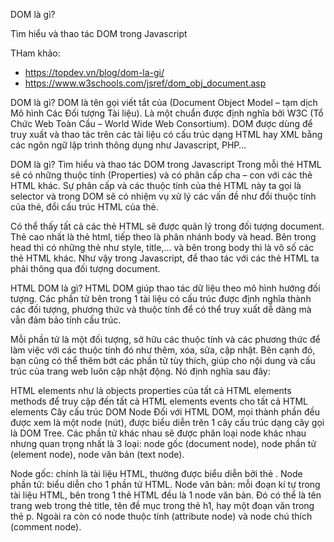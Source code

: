 DOM là gì? 

Tìm hiểu và thao tác DOM trong Javascript

THam khảo: 
- https://topdev.vn/blog/dom-la-gi/
- https://www.w3schools.com/jsref/dom_obj_document.asp

DOM là gì?
DOM là tên gọi viết tắt của (Document Object Model – tạm dịch Mô hình Các Đối tượng Tài liệu). Là một chuẩn được định nghĩa bởi W3C (Tổ Chức Web Toàn Cầu – World Wide Web Consortium). DOM được dùng để truy xuất và thao tác trên các tài liệu có cấu trúc dạng HTML hay XML bằng các ngôn ngữ lập trình thông dụng như Javascript, PHP…

DOM là gì? Tìm hiểu và thao tác DOM trong Javascript
Trong mỗi thẻ HTML sẽ có những thuộc tính (Properties) và có phân cấp cha – con với các thẻ HTML khác. Sự phân cấp và các thuộc tính của thẻ HTML này ta gọi là selector và trong DOM sẽ có nhiệm vụ xử lý các vấn đề như đổi thuộc tính của thẻ, đổi cấu trúc HTML của thẻ.

Có thể thấy tất cả các thẻ HTML sẽ được quản lý trong đối tượng document. Thẻ cao nhất là thẻ html, tiếp theo là phân nhánh body và head. Bên trong head thì có những thẻ như style, title,… và bên trong body thì là vô số các thẻ HTML khác. Như vậy trong Javascript, để thao tác với các thẻ HTML ta phải thông qua đối tượng document.

HTML DOM là gì?
HTML DOM giúp thao tác dữ liệu theo mô hình hướng đối tượng. Các phần tử bên trong 1 tài liệu có cấu trúc được định nghĩa thành các đối tượng, phương thức và thuộc tính để có thể truy xuất dễ dàng mà vẫn đảm bảo tính cấu trúc.

Mỗi phần tử là một đối tượng, sở hữu các thuộc tính và các phương thức để làm việc với các thuộc tính đó như thêm, xóa, sửa, cập nhật. Bên cạnh đó, bạn cũng có thể thêm bớt các phần tử tùy thích, giúp cho nội dung và cấu trúc của trang web luôn cập nhật động. Nó định nghĩa sau đây:

HTML elements như là objects
properties của tất cả HTML elements
methods để truy cập đến tất cả HTML elements
events cho tất cả HTML elements
Cây cấu trúc DOM
Node
Đối với HTML DOM, mọi thành phần đều được xem là một node (nút), được biểu diễn trên 1 cây cấu trúc dạng cây gọi là DOM Tree. Các phần tử khác nhau sẽ được phân loại node khác nhau nhưng quan trọng nhất là 3 loại: node gốc (document node), node phần tử (element node), node văn bản (text node).

Node gốc: chính là tài liệu HTML, thường được biểu diễn bởi thẻ <html>.
Node phần tử: biểu diễn cho 1 phần tử HTML.
Node văn bản: mỗi đoạn kí tự trong tài liệu HTML, bên trong 1 thẻ HTML đều là 1 node văn bản. Đó có thể là tên trang web trong thẻ title, tên đề mục trong thẻ h1, hay một đoạn văn trong thẻ p.
Ngoài ra còn có node thuộc tính (attribute node) và node chú thích (comment node).
